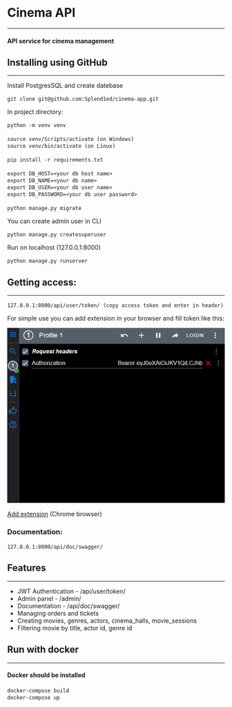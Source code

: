 # Cinema API
<hr>

#### API service for cinema management 

## Installing using GitHub
<hr>
Install PostgresSQL and create datebase

```
git clone git@github.com:Splend1ed/cinema-app.git
```
In project directory:
```
python -m venv venv

source venv/Scripts/activate (on Windows)
source venv/bin/activate (on Linux)

pip install -r requirements.txt

export DB_HOST=<your db host name>
export DB_NAME=<your db name>
export DB_USER=<your db user name>
export DB_PASSWORD=<your db user password>

python manage.py migrate
```
You can create admin user in CLI
```
python manage.py createsuperuser
```
Run on localhost (127.0.0.1:8000)
```
python manage.py runserver
```
## Getting access:
<hr>

```
127.0.0.1:8000/api/user/token/ (copy access token and enter in header)
```
For simple use you can add extension in your browser and fill token like this:

![image](extension.png)

[Add extension](https://chrome.google.com/webstore/detail/modheader/idgpnmonknjnojddfkpgkljpfnnfcklj?hl=uk) (Chrome browser)

### Documentation:
```
127.0.0.1:8000/api/doc/swagger/
```
## Features
<hr>

* JWT Authentication - /api/user/token/
* Admin panel - /admin/
* Documentation - /api/doc/swagger/
* Managing orders and tickets
* Creating movies, genres, actors, cinema_halls, movie_sessions
* Filtering movie by title, actor id, genre id


## Run with docker
<hr>

#### Docker should be installed

```
docker-compose build
docker-compose up
```


